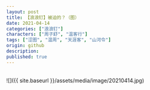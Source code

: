 ```yaml
---
layout: post
title: 【浪浪钉】被迫的？（图）
date: 2021-04-14
categories: ["浪浪钉"]
characters: ["周子舒", "温客行"]
tags: ["涩图", "温周", "天涯客", "山河令"]
origin: github
description: 
published: true
---
```


<br>
![]({{ site.baseurl }}/assets/media/image/20210414.jpg)

